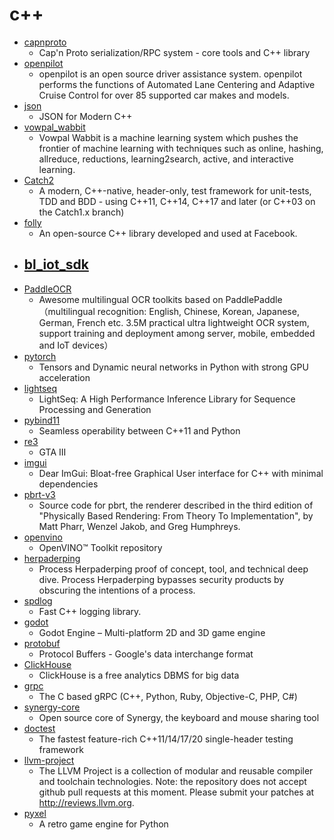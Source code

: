 # c++
- [capnproto](https://github.com/capnproto/capnproto)
  - Cap'n Proto serialization/RPC system - core tools and C++ library
- [openpilot](https://github.com/commaai/openpilot)
  - openpilot is an open source driver assistance system. openpilot performs the functions of Automated Lane Centering and Adaptive Cruise Control for over 85 supported car makes and models.
- [json](https://github.com/nlohmann/json)
  - JSON for Modern C++
- [vowpal_wabbit](https://github.com/VowpalWabbit/vowpal_wabbit)
  - Vowpal Wabbit is a machine learning system which pushes the frontier of machine learning with techniques such as online, hashing, allreduce, reductions, learning2search, active, and interactive learning.
- [Catch2](https://github.com/catchorg/Catch2)
  - A modern, C++-native, header-only, test framework for unit-tests, TDD and BDD - using C++11, C++14, C++17 and later (or C++03 on the Catch1.x branch)
- [folly](https://github.com/facebook/folly)
  - An open-source C++ library developed and used at Facebook.
- [bl_iot_sdk](https://github.com/bouffalolab/bl_iot_sdk)
  - 
- [PaddleOCR](https://github.com/PaddlePaddle/PaddleOCR)
  - Awesome multilingual OCR toolkits based on PaddlePaddle （multilingual recognition: English, Chinese, Korean, Japanese, German, French etc. 3.5M practical ultra lightweight OCR system, support training and deployment among server, mobile, embedded and IoT devices）
- [pytorch](https://github.com/pytorch/pytorch)
  - Tensors and Dynamic neural networks in Python with strong GPU acceleration
- [lightseq](https://github.com/bytedance/lightseq)
  - LightSeq: A High Performance Inference Library for Sequence Processing and Generation
- [pybind11](https://github.com/pybind/pybind11)
  - Seamless operability between C++11 and Python
- [re3](https://github.com/GTAmodding/re3)
  - GTA III
- [imgui](https://github.com/ocornut/imgui)
  - Dear ImGui: Bloat-free Graphical User interface for C++ with minimal dependencies
- [pbrt-v3](https://github.com/mmp/pbrt-v3)
  - Source code for pbrt, the renderer described in the third edition of "Physically Based Rendering: From Theory To Implementation", by Matt Pharr, Wenzel Jakob, and Greg Humphreys.
- [openvino](https://github.com/openvinotoolkit/openvino)
  - OpenVINO™ Toolkit repository
- [herpaderping](https://github.com/jxy-s/herpaderping)
  - Process Herpaderping proof of concept, tool, and technical deep dive. Process Herpaderping bypasses security products by obscuring the intentions of a process.
- [spdlog](https://github.com/gabime/spdlog)
  - Fast C++ logging library.
- [godot](https://github.com/godotengine/godot)
  - Godot Engine – Multi-platform 2D and 3D game engine
- [protobuf](https://github.com/protocolbuffers/protobuf)
  - Protocol Buffers - Google's data interchange format
- [ClickHouse](https://github.com/ClickHouse/ClickHouse)
  - ClickHouse is a free analytics DBMS for big data
- [grpc](https://github.com/grpc/grpc)
  - The C based gRPC (C++, Python, Ruby, Objective-C, PHP, C#)
- [synergy-core](https://github.com/symless/synergy-core)
  - Open source core of Synergy, the keyboard and mouse sharing tool
- [doctest](https://github.com/onqtam/doctest)
  - The fastest feature-rich C++11/14/17/20 single-header testing framework
- [llvm-project](https://github.com/llvm/llvm-project)
  - The LLVM Project is a collection of modular and reusable compiler and toolchain technologies. Note: the repository does not accept github pull requests at this moment. Please submit your patches at http://reviews.llvm.org.
- [pyxel](https://github.com/kitao/pyxel)
  - A retro game engine for Python
